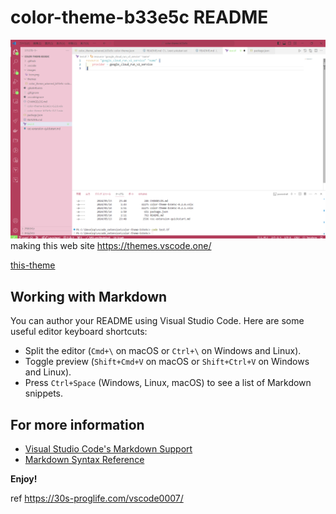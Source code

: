# color-theme-b33e5c README

![alt text](sample-image.png)
making this web site
https://themes.vscode.one/

[this-theme](https://themes.vscode.one/theme/pisakun/bDHb3XiG)

## Working with Markdown

You can author your README using Visual Studio Code. Here are some useful editor keyboard shortcuts:

* Split the editor (`Cmd+\` on macOS or `Ctrl+\` on Windows and Linux).
* Toggle preview (`Shift+Cmd+V` on macOS or `Shift+Ctrl+V` on Windows and Linux).
* Press `Ctrl+Space` (Windows, Linux, macOS) to see a list of Markdown snippets.

## For more information

* [Visual Studio Code's Markdown Support](http://code.visualstudio.com/docs/languages/markdown)
* [Markdown Syntax Reference](https://help.github.com/articles/markdown-basics/)

**Enjoy!**

ref https://30s-proglife.com/vscode0007/